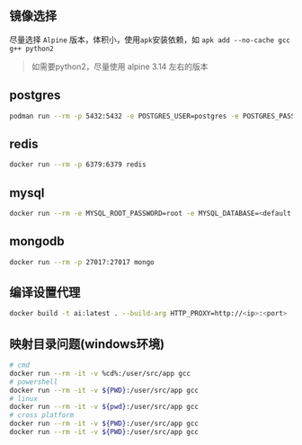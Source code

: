 ## 镜像选择

尽量选择 `Alpine` 版本，体积小，使用`apk`安装依赖，如 `apk add --no-cache gcc g++ python2`

> 如需要python2，尽量使用 alpine 3.14 左右的版本

## postgres

```bash
podman run --rm -p 5432:5432 -e POSTGRES_USER=postgres -e POSTGRES_PASSWORD=postgres -e POSTGRES_DB=hello_dev postgres:12.19-alpine
```

## redis

```bash
docker run --rm -p 6379:6379 redis
```

## mysql

```bash
docker run --rm -e MYSQL_ROOT_PASSWORD=root -e MYSQL_DATABASE=<default db> -p 3306:3306 mysql
```

## mongodb

```bash
docker run --rm -p 27017:27017 mongo
```

## 编译设置代理

```bash
docker build -t ai:latest . --build-arg HTTP_PROXY=http://<ip>:<port>
```

## 映射目录问题(windows环境)

```bash
# cmd
docker run --rm -it -v %cd%:/user/src/app gcc
# powershell
docker run --rm -it -v ${PWD}:/user/src/app gcc
# linux
docker run --rm -it -v ${pwd}:/user/src/app gcc
# cross platform
docker run --rm -it -v ${PWD}:/user/src/app gcc
docker run --rm -it -v ${PWD}:/user/src/app gcc
```

